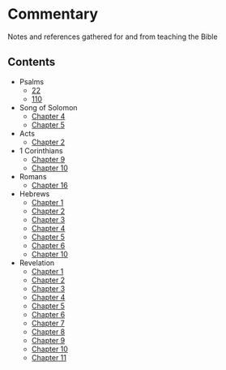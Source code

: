 # Commentary #
Notes and references gathered for and from teaching the Bible

## Contents ##

* Psalms
  - [22](Psalms/022.md)
  - [110](Psalms/110.md)
* Song of Solomon
  - [Chapter 4][sng04]
  - [Chapter 5][sng05]
* Acts
  - [Chapter 2][act02]
* 1 Corinthians
  - [Chapter  9][1co09]
  - [Chapter 10][1co10]
* Romans
  - [Chapter 16][rom16]
* Hebrews
  - [Chapter  1][heb01]
  - [Chapter  2][heb02]
  - [Chapter  3][heb03]
  - [Chapter  4][heb04]
  - [Chapter  5][heb05]
  - [Chapter  6][heb06]
  - [Chapter 10][heb10]
* Revelation
  - [Chapter  1][rev01]
  - [Chapter  2][rev02]
  - [Chapter  3][rev03]
  - [Chapter  4][rev04]
  - [Chapter  5][rev05]
  - [Chapter  6][rev06]
  - [Chapter  7][rev07]
  - [Chapter  8][rev08]
  - [Chapter  9][rev09]
  - [Chapter 10][rev10]
  - [Chapter 11][rev11]



[gen01]: Genesis/01.md "Genesis Chapter 1"
[gen02]: Genesis/02.md "Genesis Chapter 2"
[gen03]: Genesis/03.md "Genesis Chapter 3"
[gen04]: Genesis/04.md "Genesis Chapter 4"
[gen05]: Genesis/05.md "Genesis Chapter 5"
[gen06]: Genesis/06.md "Genesis Chapter 6"
[gen07]: Genesis/07.md "Genesis Chapter 7"
[gen08]: Genesis/08.md "Genesis Chapter 8"
[gen09]: Genesis/09.md "Genesis Chapter 9"
[gen10]: Genesis/10.md "Genesis Chapter 10"
[gen11]: Genesis/11.md "Genesis Chapter 11"
[gen12]: Genesis/12.md "Genesis Chapter 12"
[gen13]: Genesis/13.md "Genesis Chapter 13"
[gen14]: Genesis/14.md "Genesis Chapter 14"
[gen15]: Genesis/15.md "Genesis Chapter 15"
[gen16]: Genesis/16.md "Genesis Chapter 16"
[gen17]: Genesis/17.md "Genesis Chapter 17"
[gen18]: Genesis/18.md "Genesis Chapter 18"
[gen19]: Genesis/19.md "Genesis Chapter 19"
[gen20]: Genesis/20.md "Genesis Chapter 20"
[gen21]: Genesis/21.md "Genesis Chapter 21"
[gen22]: Genesis/22.md "Genesis Chapter 22"
[gen23]: Genesis/23.md "Genesis Chapter 23"
[gen24]: Genesis/24.md "Genesis Chapter 24"
[gen25]: Genesis/25.md "Genesis Chapter 25"
[gen26]: Genesis/26.md "Genesis Chapter 26"
[gen27]: Genesis/27.md "Genesis Chapter 27"
[gen28]: Genesis/28.md "Genesis Chapter 28"
[gen29]: Genesis/29.md "Genesis Chapter 29"
[gen30]: Genesis/30.md "Genesis Chapter 30"
[gen31]: Genesis/31.md "Genesis Chapter 31"
[gen32]: Genesis/32.md "Genesis Chapter 32"
[gen33]: Genesis/33.md "Genesis Chapter 33"
[gen34]: Genesis/34.md "Genesis Chapter 34"
[gen35]: Genesis/35.md "Genesis Chapter 35"
[gen36]: Genesis/36.md "Genesis Chapter 36"
[gen37]: Genesis/37.md "Genesis Chapter 37"
[gen38]: Genesis/38.md "Genesis Chapter 38"
[gen39]: Genesis/39.md "Genesis Chapter 39"
[gen40]: Genesis/40.md "Genesis Chapter 40"
[gen41]: Genesis/41.md "Genesis Chapter 41"
[gen42]: Genesis/42.md "Genesis Chapter 42"
[gen43]: Genesis/43.md "Genesis Chapter 43"
[gen44]: Genesis/44.md "Genesis Chapter 44"
[gen45]: Genesis/45.md "Genesis Chapter 45"
[gen46]: Genesis/46.md "Genesis Chapter 46"
[gen47]: Genesis/47.md "Genesis Chapter 47"
[gen48]: Genesis/48.md "Genesis Chapter 48"
[gen49]: Genesis/49.md "Genesis Chapter 49"
[gen50]: Genesis/50.md "Genesis Chapter 50"

[exo01]: Exodus/01.md "Exodus Chapter 1"
[exo02]: Exodus/02.md "Exodus Chapter 2"
[exo03]: Exodus/03.md "Exodus Chapter 3"
[exo04]: Exodus/04.md "Exodus Chapter 4"
[exo05]: Exodus/05.md "Exodus Chapter 5"
[exo06]: Exodus/06.md "Exodus Chapter 6"
[exo07]: Exodus/07.md "Exodus Chapter 7"
[exo08]: Exodus/08.md "Exodus Chapter 8"
[exo09]: Exodus/09.md "Exodus Chapter 9"
[exo10]: Exodus/10.md "Exodus Chapter 10"
[exo11]: Exodus/11.md "Exodus Chapter 11"
[exo12]: Exodus/12.md "Exodus Chapter 12"
[exo13]: Exodus/13.md "Exodus Chapter 13"
[exo14]: Exodus/14.md "Exodus Chapter 14"
[exo15]: Exodus/15.md "Exodus Chapter 15"
[exo16]: Exodus/16.md "Exodus Chapter 16"
[exo17]: Exodus/17.md "Exodus Chapter 17"
[exo18]: Exodus/18.md "Exodus Chapter 18"
[exo19]: Exodus/19.md "Exodus Chapter 19"
[exo20]: Exodus/20.md "Exodus Chapter 20"
[exo21]: Exodus/21.md "Exodus Chapter 21"
[exo22]: Exodus/22.md "Exodus Chapter 22"
[exo23]: Exodus/23.md "Exodus Chapter 23"
[exo24]: Exodus/24.md "Exodus Chapter 24"
[exo25]: Exodus/25.md "Exodus Chapter 25"
[exo26]: Exodus/26.md "Exodus Chapter 26"
[exo27]: Exodus/27.md "Exodus Chapter 27"
[exo28]: Exodus/28.md "Exodus Chapter 28"
[exo29]: Exodus/29.md "Exodus Chapter 29"
[exo30]: Exodus/30.md "Exodus Chapter 30"
[exo31]: Exodus/31.md "Exodus Chapter 31"
[exo32]: Exodus/32.md "Exodus Chapter 32"
[exo33]: Exodus/33.md "Exodus Chapter 33"
[exo34]: Exodus/34.md "Exodus Chapter 34"
[exo35]: Exodus/35.md "Exodus Chapter 35"
[exo36]: Exodus/36.md "Exodus Chapter 36"
[exo37]: Exodus/37.md "Exodus Chapter 37"
[exo38]: Exodus/38.md "Exodus Chapter 38"
[exo39]: Exodus/39.md "Exodus Chapter 39"
[exo40]: Exodus/40.md "Exodus Chapter 40"

[lev01]: Leviticus/01.md "Leviticus Chapter 1"
[lev02]: Leviticus/02.md "Leviticus Chapter 2"
[lev03]: Leviticus/03.md "Leviticus Chapter 3"
[lev04]: Leviticus/04.md "Leviticus Chapter 4"
[lev05]: Leviticus/05.md "Leviticus Chapter 5"
[lev06]: Leviticus/06.md "Leviticus Chapter 6"
[lev07]: Leviticus/07.md "Leviticus Chapter 7"
[lev08]: Leviticus/08.md "Leviticus Chapter 8"
[lev09]: Leviticus/09.md "Leviticus Chapter 9"
[lev10]: Leviticus/10.md "Leviticus Chapter 10"
[lev11]: Leviticus/11.md "Leviticus Chapter 11"
[lev12]: Leviticus/12.md "Leviticus Chapter 12"
[lev13]: Leviticus/13.md "Leviticus Chapter 13"
[lev14]: Leviticus/14.md "Leviticus Chapter 14"
[lev15]: Leviticus/15.md "Leviticus Chapter 15"
[lev16]: Leviticus/16.md "Leviticus Chapter 16"
[lev17]: Leviticus/17.md "Leviticus Chapter 17"
[lev18]: Leviticus/18.md "Leviticus Chapter 18"
[lev19]: Leviticus/19.md "Leviticus Chapter 19"
[lev20]: Leviticus/20.md "Leviticus Chapter 20"
[lev21]: Leviticus/21.md "Leviticus Chapter 21"
[lev22]: Leviticus/22.md "Leviticus Chapter 22"
[lev23]: Leviticus/23.md "Leviticus Chapter 23"
[lev24]: Leviticus/24.md "Leviticus Chapter 24"
[lev25]: Leviticus/25.md "Leviticus Chapter 25"
[lev26]: Leviticus/26.md "Leviticus Chapter 26"
[lev27]: Leviticus/27.md "Leviticus Chapter 27"

[num01]: Numbers/01.md "Numbers Chapter 1"
[num02]: Numbers/02.md "Numbers Chapter 2"
[num03]: Numbers/03.md "Numbers Chapter 3"
[num04]: Numbers/04.md "Numbers Chapter 4"
[num05]: Numbers/05.md "Numbers Chapter 5"
[num06]: Numbers/06.md "Numbers Chapter 6"
[num07]: Numbers/07.md "Numbers Chapter 7"
[num08]: Numbers/08.md "Numbers Chapter 8"
[num09]: Numbers/09.md "Numbers Chapter 9"
[num10]: Numbers/10.md "Numbers Chapter 10"
[num11]: Numbers/11.md "Numbers Chapter 11"
[num12]: Numbers/12.md "Numbers Chapter 12"
[num13]: Numbers/13.md "Numbers Chapter 13"
[num14]: Numbers/14.md "Numbers Chapter 14"
[num15]: Numbers/15.md "Numbers Chapter 15"
[num16]: Numbers/16.md "Numbers Chapter 16"
[num17]: Numbers/17.md "Numbers Chapter 17"
[num18]: Numbers/18.md "Numbers Chapter 18"
[num19]: Numbers/19.md "Numbers Chapter 19"
[num20]: Numbers/20.md "Numbers Chapter 20"
[num21]: Numbers/21.md "Numbers Chapter 21"
[num22]: Numbers/22.md "Numbers Chapter 22"
[num23]: Numbers/23.md "Numbers Chapter 23"
[num24]: Numbers/24.md "Numbers Chapter 24"
[num25]: Numbers/25.md "Numbers Chapter 25"
[num26]: Numbers/26.md "Numbers Chapter 26"
[num27]: Numbers/27.md "Numbers Chapter 27"
[num28]: Numbers/28.md "Numbers Chapter 28"
[num29]: Numbers/29.md "Numbers Chapter 29"
[num30]: Numbers/30.md "Numbers Chapter 30"
[num31]: Numbers/31.md "Numbers Chapter 31"
[num32]: Numbers/32.md "Numbers Chapter 32"
[num33]: Numbers/33.md "Numbers Chapter 33"
[num34]: Numbers/34.md "Numbers Chapter 34"
[num35]: Numbers/35.md "Numbers Chapter 35"
[num36]: Numbers/36.md "Numbers Chapter 36"

[deu01]: Deuteronomy/01.md "Deuteronomy Chapter 1"
[deu02]: Deuteronomy/02.md "Deuteronomy Chapter 2"
[deu03]: Deuteronomy/03.md "Deuteronomy Chapter 3"
[deu04]: Deuteronomy/04.md "Deuteronomy Chapter 4"
[deu05]: Deuteronomy/05.md "Deuteronomy Chapter 5"
[deu06]: Deuteronomy/06.md "Deuteronomy Chapter 6"
[deu07]: Deuteronomy/07.md "Deuteronomy Chapter 7"
[deu08]: Deuteronomy/08.md "Deuteronomy Chapter 8"
[deu09]: Deuteronomy/09.md "Deuteronomy Chapter 9"
[deu10]: Deuteronomy/10.md "Deuteronomy Chapter 10"
[deu11]: Deuteronomy/11.md "Deuteronomy Chapter 11"
[deu12]: Deuteronomy/12.md "Deuteronomy Chapter 12"
[deu13]: Deuteronomy/13.md "Deuteronomy Chapter 13"
[deu14]: Deuteronomy/14.md "Deuteronomy Chapter 14"
[deu15]: Deuteronomy/15.md "Deuteronomy Chapter 15"
[deu16]: Deuteronomy/16.md "Deuteronomy Chapter 16"
[deu17]: Deuteronomy/17.md "Deuteronomy Chapter 17"
[deu18]: Deuteronomy/18.md "Deuteronomy Chapter 18"
[deu19]: Deuteronomy/19.md "Deuteronomy Chapter 19"
[deu20]: Deuteronomy/20.md "Deuteronomy Chapter 20"
[deu21]: Deuteronomy/21.md "Deuteronomy Chapter 21"
[deu22]: Deuteronomy/22.md "Deuteronomy Chapter 22"
[deu23]: Deuteronomy/23.md "Deuteronomy Chapter 23"
[deu24]: Deuteronomy/24.md "Deuteronomy Chapter 24"
[deu25]: Deuteronomy/25.md "Deuteronomy Chapter 25"
[deu26]: Deuteronomy/26.md "Deuteronomy Chapter 26"
[deu27]: Deuteronomy/27.md "Deuteronomy Chapter 27"
[deu28]: Deuteronomy/28.md "Deuteronomy Chapter 28"
[deu29]: Deuteronomy/29.md "Deuteronomy Chapter 29"
[deu30]: Deuteronomy/30.md "Deuteronomy Chapter 30"
[deu31]: Deuteronomy/31.md "Deuteronomy Chapter 31"
[deu32]: Deuteronomy/32.md "Deuteronomy Chapter 32"
[deu33]: Deuteronomy/33.md "Deuteronomy Chapter 33"
[deu34]: Deuteronomy/34.md "Deuteronomy Chapter 34"

[jos01]: Joshua/01.md "Joshua Chapter 1"
[jos02]: Joshua/02.md "Joshua Chapter 2"
[jos03]: Joshua/03.md "Joshua Chapter 3"
[jos04]: Joshua/04.md "Joshua Chapter 4"
[jos05]: Joshua/05.md "Joshua Chapter 5"
[jos06]: Joshua/06.md "Joshua Chapter 6"
[jos07]: Joshua/07.md "Joshua Chapter 7"
[jos08]: Joshua/08.md "Joshua Chapter 8"
[jos09]: Joshua/09.md "Joshua Chapter 9"
[jos10]: Joshua/10.md "Joshua Chapter 10"
[jos11]: Joshua/11.md "Joshua Chapter 11"
[jos12]: Joshua/12.md "Joshua Chapter 12"
[jos13]: Joshua/13.md "Joshua Chapter 13"
[jos14]: Joshua/14.md "Joshua Chapter 14"
[jos15]: Joshua/15.md "Joshua Chapter 15"
[jos16]: Joshua/16.md "Joshua Chapter 16"
[jos17]: Joshua/17.md "Joshua Chapter 17"
[jos18]: Joshua/18.md "Joshua Chapter 18"
[jos19]: Joshua/19.md "Joshua Chapter 19"
[jos20]: Joshua/20.md "Joshua Chapter 20"
[jos21]: Joshua/21.md "Joshua Chapter 21"
[jos22]: Joshua/22.md "Joshua Chapter 22"
[jos23]: Joshua/23.md "Joshua Chapter 23"
[jos24]: Joshua/24.md "Joshua Chapter 24"

[jdg01]: Judges/01.md "Judges Chapter 1"
[jdg02]: Judges/02.md "Judges Chapter 2"
[jdg03]: Judges/03.md "Judges Chapter 3"
[jdg04]: Judges/04.md "Judges Chapter 4"
[jdg05]: Judges/05.md "Judges Chapter 5"
[jdg06]: Judges/06.md "Judges Chapter 6"
[jdg07]: Judges/07.md "Judges Chapter 7"
[jdg08]: Judges/08.md "Judges Chapter 8"
[jdg09]: Judges/09.md "Judges Chapter 9"
[jdg10]: Judges/10.md "Judges Chapter 10"
[jdg11]: Judges/11.md "Judges Chapter 11"
[jdg12]: Judges/12.md "Judges Chapter 12"
[jdg13]: Judges/13.md "Judges Chapter 13"
[jdg14]: Judges/14.md "Judges Chapter 14"
[jdg15]: Judges/15.md "Judges Chapter 15"
[jdg16]: Judges/16.md "Judges Chapter 16"
[jdg17]: Judges/17.md "Judges Chapter 17"
[jdg18]: Judges/18.md "Judges Chapter 18"
[jdg19]: Judges/19.md "Judges Chapter 19"
[jdg20]: Judges/20.md "Judges Chapter 20"
[jdg21]: Judges/21.md "Judges Chapter 21"

[rth01]: Ruth/01.md "Ruth Chapter 1"
[rth02]: Ruth/02.md "Ruth Chapter 2"
[rth03]: Ruth/03.md "Ruth Chapter 3"
[rth04]: Ruth/04.md "Ruth Chapter 4"

[1sa01]: 1_Samuel/01.md "1 Samuel Chapter 1"
[1sa02]: 1_Samuel/02.md "1 Samuel Chapter 2"
[1sa03]: 1_Samuel/03.md "1 Samuel Chapter 3"
[1sa04]: 1_Samuel/04.md "1 Samuel Chapter 4"
[1sa05]: 1_Samuel/05.md "1 Samuel Chapter 5"
[1sa06]: 1_Samuel/06.md "1 Samuel Chapter 6"
[1sa07]: 1_Samuel/07.md "1 Samuel Chapter 7"
[1sa08]: 1_Samuel/08.md "1 Samuel Chapter 8"
[1sa09]: 1_Samuel/09.md "1 Samuel Chapter 9"
[1sa10]: 1_Samuel/10.md "1 Samuel Chapter 10"
[1sa11]: 1_Samuel/11.md "1 Samuel Chapter 11"
[1sa12]: 1_Samuel/12.md "1 Samuel Chapter 12"
[1sa13]: 1_Samuel/13.md "1 Samuel Chapter 13"
[1sa14]: 1_Samuel/14.md "1 Samuel Chapter 14"
[1sa15]: 1_Samuel/15.md "1 Samuel Chapter 15"
[1sa16]: 1_Samuel/16.md "1 Samuel Chapter 16"
[1sa17]: 1_Samuel/17.md "1 Samuel Chapter 17"
[1sa18]: 1_Samuel/18.md "1 Samuel Chapter 18"
[1sa19]: 1_Samuel/19.md "1 Samuel Chapter 19"
[1sa20]: 1_Samuel/20.md "1 Samuel Chapter 20"
[1sa21]: 1_Samuel/21.md "1 Samuel Chapter 21"
[1sa22]: 1_Samuel/22.md "1 Samuel Chapter 22"
[1sa23]: 1_Samuel/23.md "1 Samuel Chapter 23"
[1sa24]: 1_Samuel/24.md "1 Samuel Chapter 24"
[1sa25]: 1_Samuel/25.md "1 Samuel Chapter 25"
[1sa26]: 1_Samuel/26.md "1 Samuel Chapter 26"
[1sa27]: 1_Samuel/27.md "1 Samuel Chapter 27"
[1sa28]: 1_Samuel/28.md "1 Samuel Chapter 28"
[1sa29]: 1_Samuel/29.md "1 Samuel Chapter 29"
[1sa30]: 1_Samuel/30.md "1 Samuel Chapter 30"
[1sa31]: 1_Samuel/31.md "1 Samuel Chapter 31"

[2sa01]: 2_Samuel/01.md "2 Samuel Chapter 1"
[2sa02]: 2_Samuel/02.md "2 Samuel Chapter 2"
[2sa03]: 2_Samuel/03.md "2 Samuel Chapter 3"
[2sa04]: 2_Samuel/04.md "2 Samuel Chapter 4"
[2sa05]: 2_Samuel/05.md "2 Samuel Chapter 5"
[2sa06]: 2_Samuel/06.md "2 Samuel Chapter 6"
[2sa07]: 2_Samuel/07.md "2 Samuel Chapter 7"
[2sa08]: 2_Samuel/08.md "2 Samuel Chapter 8"
[2sa09]: 2_Samuel/09.md "2 Samuel Chapter 9"
[2sa10]: 2_Samuel/10.md "2 Samuel Chapter 10"
[2sa11]: 2_Samuel/11.md "2 Samuel Chapter 11"
[2sa12]: 2_Samuel/12.md "2 Samuel Chapter 12"
[2sa13]: 2_Samuel/13.md "2 Samuel Chapter 13"
[2sa14]: 2_Samuel/14.md "2 Samuel Chapter 14"
[2sa15]: 2_Samuel/15.md "2 Samuel Chapter 15"
[2sa16]: 2_Samuel/16.md "2 Samuel Chapter 16"
[2sa17]: 2_Samuel/17.md "2 Samuel Chapter 17"
[2sa18]: 2_Samuel/18.md "2 Samuel Chapter 18"
[2sa19]: 2_Samuel/19.md "2 Samuel Chapter 19"
[2sa20]: 2_Samuel/20.md "2 Samuel Chapter 20"
[2sa21]: 2_Samuel/21.md "2 Samuel Chapter 21"
[2sa22]: 2_Samuel/22.md "2 Samuel Chapter 22"
[2sa23]: 2_Samuel/23.md "2 Samuel Chapter 23"
[2sa24]: 2_Samuel/24.md "2 Samuel Chapter 24"

[1ki01]: 1_Kings/01.md "1 Kings Chapter 1"
[1ki02]: 1_Kings/02.md "1 Kings Chapter 2"
[1ki03]: 1_Kings/03.md "1 Kings Chapter 3"
[1ki04]: 1_Kings/04.md "1 Kings Chapter 4"
[1ki05]: 1_Kings/05.md "1 Kings Chapter 5"
[1ki06]: 1_Kings/06.md "1 Kings Chapter 6"
[1ki07]: 1_Kings/07.md "1 Kings Chapter 7"
[1ki08]: 1_Kings/08.md "1 Kings Chapter 8"
[1ki09]: 1_Kings/09.md "1 Kings Chapter 9"
[1ki10]: 1_Kings/10.md "1 Kings Chapter 10"
[1ki11]: 1_Kings/11.md "1 Kings Chapter 11"
[1ki12]: 1_Kings/12.md "1 Kings Chapter 12"
[1ki13]: 1_Kings/13.md "1 Kings Chapter 13"
[1ki14]: 1_Kings/14.md "1 Kings Chapter 14"
[1ki15]: 1_Kings/15.md "1 Kings Chapter 15"
[1ki16]: 1_Kings/16.md "1 Kings Chapter 16"
[1ki17]: 1_Kings/17.md "1 Kings Chapter 17"
[1ki18]: 1_Kings/18.md "1 Kings Chapter 18"
[1ki19]: 1_Kings/19.md "1 Kings Chapter 19"
[1ki20]: 1_Kings/20.md "1 Kings Chapter 20"
[1ki21]: 1_Kings/21.md "1 Kings Chapter 21"
[1ki22]: 1_Kings/22.md "1 Kings Chapter 22"

[2ki01]: 2_Kings/01.md "2 Kings Chapter 1"
[2ki02]: 2_Kings/02.md "2 Kings Chapter 2"
[2ki03]: 2_Kings/03.md "2 Kings Chapter 3"
[2ki04]: 2_Kings/04.md "2 Kings Chapter 4"
[2ki05]: 2_Kings/05.md "2 Kings Chapter 5"
[2ki06]: 2_Kings/06.md "2 Kings Chapter 6"
[2ki07]: 2_Kings/07.md "2 Kings Chapter 7"
[2ki08]: 2_Kings/08.md "2 Kings Chapter 8"
[2ki09]: 2_Kings/09.md "2 Kings Chapter 9"
[2ki10]: 2_Kings/10.md "2 Kings Chapter 10"
[2ki11]: 2_Kings/11.md "2 Kings Chapter 11"
[2ki12]: 2_Kings/12.md "2 Kings Chapter 12"
[2ki13]: 2_Kings/13.md "2 Kings Chapter 13"
[2ki14]: 2_Kings/14.md "2 Kings Chapter 14"
[2ki15]: 2_Kings/15.md "2 Kings Chapter 15"
[2ki16]: 2_Kings/16.md "2 Kings Chapter 16"
[2ki17]: 2_Kings/17.md "2 Kings Chapter 17"
[2ki18]: 2_Kings/18.md "2 Kings Chapter 18"
[2ki19]: 2_Kings/19.md "2 Kings Chapter 19"
[2ki20]: 2_Kings/20.md "2 Kings Chapter 20"
[2ki21]: 2_Kings/21.md "2 Kings Chapter 21"
[2ki22]: 2_Kings/22.md "2 Kings Chapter 22"
[2ki23]: 2_Kings/23.md "2 Kings Chapter 23"
[2ki24]: 2_Kings/24.md "2 Kings Chapter 24"
[2ki25]: 2_Kings/25.md "2 Kings Chapter 25"

[1ch01]: 1_Chronicles/01.md "1 Chronicles Chapter 1"
[1ch02]: 1_Chronicles/02.md "1 Chronicles Chapter 2"
[1ch03]: 1_Chronicles/03.md "1 Chronicles Chapter 3"
[1ch04]: 1_Chronicles/04.md "1 Chronicles Chapter 4"
[1ch05]: 1_Chronicles/05.md "1 Chronicles Chapter 5"
[1ch06]: 1_Chronicles/06.md "1 Chronicles Chapter 6"
[1ch07]: 1_Chronicles/07.md "1 Chronicles Chapter 7"
[1ch08]: 1_Chronicles/08.md "1 Chronicles Chapter 8"
[1ch09]: 1_Chronicles/09.md "1 Chronicles Chapter 9"
[1ch10]: 1_Chronicles/10.md "1 Chronicles Chapter 10"
[1ch11]: 1_Chronicles/11.md "1 Chronicles Chapter 11"
[1ch12]: 1_Chronicles/12.md "1 Chronicles Chapter 12"
[1ch13]: 1_Chronicles/13.md "1 Chronicles Chapter 13"
[1ch14]: 1_Chronicles/14.md "1 Chronicles Chapter 14"
[1ch15]: 1_Chronicles/15.md "1 Chronicles Chapter 15"
[1ch16]: 1_Chronicles/16.md "1 Chronicles Chapter 16"
[1ch17]: 1_Chronicles/17.md "1 Chronicles Chapter 17"
[1ch18]: 1_Chronicles/18.md "1 Chronicles Chapter 18"
[1ch19]: 1_Chronicles/19.md "1 Chronicles Chapter 19"
[1ch20]: 1_Chronicles/20.md "1 Chronicles Chapter 20"
[1ch21]: 1_Chronicles/21.md "1 Chronicles Chapter 21"
[1ch22]: 1_Chronicles/22.md "1 Chronicles Chapter 22"
[1ch23]: 1_Chronicles/23.md "1 Chronicles Chapter 23"
[1ch24]: 1_Chronicles/24.md "1 Chronicles Chapter 24"
[1ch25]: 1_Chronicles/25.md "1 Chronicles Chapter 25"
[1ch26]: 1_Chronicles/26.md "1 Chronicles Chapter 26"
[1ch27]: 1_Chronicles/27.md "1 Chronicles Chapter 27"
[1ch28]: 1_Chronicles/28.md "1 Chronicles Chapter 28"
[1ch29]: 1_Chronicles/29.md "1 Chronicles Chapter 29"

[2ch01]: 2_Chronicles/01.md "2 Chronicles Chapter 1"
[2ch02]: 2_Chronicles/02.md "2 Chronicles Chapter 2"
[2ch03]: 2_Chronicles/03.md "2 Chronicles Chapter 3"
[2ch04]: 2_Chronicles/04.md "2 Chronicles Chapter 4"
[2ch05]: 2_Chronicles/05.md "2 Chronicles Chapter 5"
[2ch06]: 2_Chronicles/06.md "2 Chronicles Chapter 6"
[2ch07]: 2_Chronicles/07.md "2 Chronicles Chapter 7"
[2ch08]: 2_Chronicles/08.md "2 Chronicles Chapter 8"
[2ch09]: 2_Chronicles/09.md "2 Chronicles Chapter 9"
[2ch10]: 2_Chronicles/10.md "2 Chronicles Chapter 10"
[2ch11]: 2_Chronicles/11.md "2 Chronicles Chapter 11"
[2ch12]: 2_Chronicles/12.md "2 Chronicles Chapter 12"
[2ch13]: 2_Chronicles/13.md "2 Chronicles Chapter 13"
[2ch14]: 2_Chronicles/14.md "2 Chronicles Chapter 14"
[2ch15]: 2_Chronicles/15.md "2 Chronicles Chapter 15"
[2ch16]: 2_Chronicles/16.md "2 Chronicles Chapter 16"
[2ch17]: 2_Chronicles/17.md "2 Chronicles Chapter 17"
[2ch18]: 2_Chronicles/18.md "2 Chronicles Chapter 18"
[2ch19]: 2_Chronicles/19.md "2 Chronicles Chapter 19"
[2ch20]: 2_Chronicles/20.md "2 Chronicles Chapter 20"
[2ch21]: 2_Chronicles/21.md "2 Chronicles Chapter 21"
[2ch22]: 2_Chronicles/22.md "2 Chronicles Chapter 22"
[2ch23]: 2_Chronicles/23.md "2 Chronicles Chapter 23"
[2ch24]: 2_Chronicles/24.md "2 Chronicles Chapter 24"
[2ch25]: 2_Chronicles/25.md "2 Chronicles Chapter 25"
[2ch26]: 2_Chronicles/26.md "2 Chronicles Chapter 26"
[2ch27]: 2_Chronicles/27.md "2 Chronicles Chapter 27"
[2ch28]: 2_Chronicles/28.md "2 Chronicles Chapter 28"
[2ch29]: 2_Chronicles/29.md "2 Chronicles Chapter 29"
[2ch30]: 2_Chronicles/30.md "2 Chronicles Chapter 30"
[2ch31]: 2_Chronicles/31.md "2 Chronicles Chapter 31"
[2ch32]: 2_Chronicles/32.md "2 Chronicles Chapter 32"
[2ch33]: 2_Chronicles/33.md "2 Chronicles Chapter 33"
[2ch34]: 2_Chronicles/34.md "2 Chronicles Chapter 34"
[2ch35]: 2_Chronicles/35.md "2 Chronicles Chapter 35"
[2ch36]: 2_Chronicles/36.md "2 Chronicles Chapter 36"

[ezr01]: Ezra/01.md "Ezra Chapter 1"
[ezr02]: Ezra/02.md "Ezra Chapter 2"
[ezr03]: Ezra/03.md "Ezra Chapter 3"
[ezr04]: Ezra/04.md "Ezra Chapter 4"
[ezr05]: Ezra/05.md "Ezra Chapter 5"
[ezr06]: Ezra/06.md "Ezra Chapter 6"
[ezr07]: Ezra/07.md "Ezra Chapter 7"
[ezr08]: Ezra/08.md "Ezra Chapter 8"
[ezr09]: Ezra/09.md "Ezra Chapter 9"
[ezr10]: Ezra/10.md "Ezra Chapter 10"

[neh01]: Nehemiah/01.md "Nehemiah Chapter 1"
[neh02]: Nehemiah/02.md "Nehemiah Chapter 2"
[neh03]: Nehemiah/03.md "Nehemiah Chapter 3"
[neh04]: Nehemiah/04.md "Nehemiah Chapter 4"
[neh05]: Nehemiah/05.md "Nehemiah Chapter 5"
[neh06]: Nehemiah/06.md "Nehemiah Chapter 6"
[neh07]: Nehemiah/07.md "Nehemiah Chapter 7"
[neh08]: Nehemiah/08.md "Nehemiah Chapter 8"
[neh09]: Nehemiah/09.md "Nehemiah Chapter 9"
[neh10]: Nehemiah/10.md "Nehemiah Chapter 10"
[neh11]: Nehemiah/11.md "Nehemiah Chapter 11"
[neh12]: Nehemiah/12.md "Nehemiah Chapter 12"
[neh13]: Nehemiah/13.md "Nehemiah Chapter 13"

[Est01]: Esther/01.md "Esther Chapter 1"
[Est02]: Esther/02.md "Esther Chapter 2"
[Est03]: Esther/03.md "Esther Chapter 3"
[Est04]: Esther/04.md "Esther Chapter 4"
[Est05]: Esther/05.md "Esther Chapter 5"
[Est06]: Esther/06.md "Esther Chapter 6"
[Est07]: Esther/07.md "Esther Chapter 7"
[Est08]: Esther/08.md "Esther Chapter 8"
[Est09]: Esther/09.md "Esther Chapter 9"
[Est10]: Esther/10.md "Esther Chapter 10"

[job01]: Job/01.md "Job Chapter 1"
[job02]: Job/02.md "Job Chapter 2"
[job03]: Job/03.md "Job Chapter 3"
[job04]: Job/04.md "Job Chapter 4"
[job05]: Job/05.md "Job Chapter 5"
[job06]: Job/06.md "Job Chapter 6"
[job07]: Job/07.md "Job Chapter 7"
[job08]: Job/08.md "Job Chapter 8"
[job09]: Job/09.md "Job Chapter 9"
[job10]: Job/10.md "Job Chapter 10"
[job11]: Job/11.md "Job Chapter 11"
[job12]: Job/12.md "Job Chapter 12"
[job13]: Job/13.md "Job Chapter 13"
[job14]: Job/14.md "Job Chapter 14"
[job15]: Job/15.md "Job Chapter 15"
[job16]: Job/16.md "Job Chapter 16"
[job17]: Job/17.md "Job Chapter 17"
[job18]: Job/18.md "Job Chapter 18"
[job19]: Job/19.md "Job Chapter 19"
[job20]: Job/20.md "Job Chapter 20"
[job21]: Job/21.md "Job Chapter 21"
[job22]: Job/22.md "Job Chapter 22"
[job23]: Job/23.md "Job Chapter 23"
[job24]: Job/24.md "Job Chapter 24"
[job25]: Job/25.md "Job Chapter 25"
[job26]: Job/26.md "Job Chapter 26"
[job27]: Job/27.md "Job Chapter 27"
[job28]: Job/28.md "Job Chapter 28"
[job29]: Job/29.md "Job Chapter 29"
[job30]: Job/30.md "Job Chapter 30"
[job31]: Job/31.md "Job Chapter 31"
[job32]: Job/32.md "Job Chapter 32"
[job33]: Job/33.md "Job Chapter 33"
[job34]: Job/34.md "Job Chapter 34"
[job35]: Job/35.md "Job Chapter 35"
[job36]: Job/36.md "Job Chapter 36"
[job37]: Job/37.md "Job Chapter 37"
[job38]: Job/38.md "Job Chapter 38"
[job39]: Job/39.md "Job Chapter 39"
[job40]: Job/40.md "Job Chapter 40"
[job41]: Job/41.md "Job Chapter 41"
[job42]: Job/42.md "Job Chapter 42"

[psa001]: Psalms/001.md "Psalm 1"
[psa002]: Psalms/002.md "Psalm 2"
[psa003]: Psalms/003.md "Psalm 3"
[psa004]: Psalms/004.md "Psalm 4"
[psa005]: Psalms/005.md "Psalm 5"
[psa006]: Psalms/006.md "Psalm 6"
[psa007]: Psalms/007.md "Psalm 7"
[psa008]: Psalms/008.md "Psalm 8"
[psa009]: Psalms/009.md "Psalm 9"
[psa010]: Psalms/010.md "Psalm 10"
[psa011]: Psalms/011.md "Psalm 11"
[psa012]: Psalms/012.md "Psalm 12"
[psa013]: Psalms/013.md "Psalm 13"
[psa014]: Psalms/014.md "Psalm 14"
[psa015]: Psalms/015.md "Psalm 15"
[psa016]: Psalms/016.md "Psalm 16"
[psa017]: Psalms/017.md "Psalm 17"
[psa018]: Psalms/018.md "Psalm 18"
[psa019]: Psalms/019.md "Psalm 19"
[psa020]: Psalms/020.md "Psalm 20"
[psa021]: Psalms/021.md "Psalm 21"
[psa022]: Psalms/022.md "Psalm 22"
[psa023]: Psalms/023.md "Psalm 23"
[psa024]: Psalms/024.md "Psalm 24"
[psa025]: Psalms/025.md "Psalm 25"
[psa026]: Psalms/026.md "Psalm 26"
[psa027]: Psalms/027.md "Psalm 27"
[psa028]: Psalms/028.md "Psalm 28"
[psa029]: Psalms/029.md "Psalm 29"
[psa030]: Psalms/030.md "Psalm 30"
[psa031]: Psalms/031.md "Psalm 31"
[psa032]: Psalms/032.md "Psalm 32"
[psa033]: Psalms/033.md "Psalm 33"
[psa034]: Psalms/034.md "Psalm 34"
[psa035]: Psalms/035.md "Psalm 35"
[psa036]: Psalms/036.md "Psalm 36"
[psa037]: Psalms/037.md "Psalm 37"
[psa038]: Psalms/038.md "Psalm 38"
[psa039]: Psalms/039.md "Psalm 39"
[psa040]: Psalms/040.md "Psalm 40"
[psa041]: Psalms/041.md "Psalm 41"
[psa042]: Psalms/042.md "Psalm 42"
[psa043]: Psalms/043.md "Psalm 43"
[psa044]: Psalms/044.md "Psalm 44"
[psa045]: Psalms/045.md "Psalm 45"
[psa046]: Psalms/046.md "Psalm 46"
[psa047]: Psalms/047.md "Psalm 47"
[psa048]: Psalms/048.md "Psalm 48"
[psa049]: Psalms/049.md "Psalm 49"
[psa050]: Psalms/050.md "Psalm 50"
[psa051]: Psalms/051.md "Psalm 51"
[psa052]: Psalms/052.md "Psalm 52"
[psa053]: Psalms/053.md "Psalm 53"
[psa054]: Psalms/054.md "Psalm 54"
[psa055]: Psalms/055.md "Psalm 55"
[psa056]: Psalms/056.md "Psalm 56"
[psa057]: Psalms/057.md "Psalm 57"
[psa058]: Psalms/058.md "Psalm 58"
[psa059]: Psalms/059.md "Psalm 59"
[psa060]: Psalms/060.md "Psalm 60"
[psa061]: Psalms/061.md "Psalm 61"
[psa062]: Psalms/062.md "Psalm 62"
[psa063]: Psalms/063.md "Psalm 63"
[psa064]: Psalms/064.md "Psalm 64"
[psa065]: Psalms/065.md "Psalm 65"
[psa066]: Psalms/066.md "Psalm 66"
[psa067]: Psalms/067.md "Psalm 67"
[psa068]: Psalms/068.md "Psalm 68"
[psa069]: Psalms/069.md "Psalm 69"
[psa070]: Psalms/070.md "Psalm 70"
[psa071]: Psalms/071.md "Psalm 71"
[psa072]: Psalms/072.md "Psalm 72"
[psa073]: Psalms/073.md "Psalm 73"
[psa074]: Psalms/074.md "Psalm 74"
[psa075]: Psalms/075.md "Psalm 75"
[psa076]: Psalms/076.md "Psalm 76"
[psa077]: Psalms/077.md "Psalm 77"
[psa078]: Psalms/078.md "Psalm 78"
[psa079]: Psalms/079.md "Psalm 79"
[psa080]: Psalms/080.md "Psalm 80"
[psa081]: Psalms/081.md "Psalm 81"
[psa082]: Psalms/082.md "Psalm 82"
[psa083]: Psalms/083.md "Psalm 83"
[psa084]: Psalms/084.md "Psalm 84"
[psa085]: Psalms/085.md "Psalm 85"
[psa086]: Psalms/086.md "Psalm 86"
[psa087]: Psalms/087.md "Psalm 87"
[psa088]: Psalms/088.md "Psalm 88"
[psa089]: Psalms/089.md "Psalm 89"
[psa090]: Psalms/090.md "Psalm 90"
[psa091]: Psalms/091.md "Psalm 91"
[psa092]: Psalms/092.md "Psalm 92"
[psa093]: Psalms/093.md "Psalm 93"
[psa094]: Psalms/094.md "Psalm 94"
[psa095]: Psalms/095.md "Psalm 95"
[psa096]: Psalms/096.md "Psalm 96"
[psa097]: Psalms/097.md "Psalm 97"
[psa098]: Psalms/098.md "Psalm 98"
[psa099]: Psalms/099.md "Psalm 99"
[psa100]: Psalms/100.md "Psalm 100"
[psa101]: Psalms/101.md "Psalm 101"
[psa102]: Psalms/102.md "Psalm 102"
[psa103]: Psalms/103.md "Psalm 103"
[psa104]: Psalms/104.md "Psalm 104"
[psa105]: Psalms/105.md "Psalm 105"
[psa106]: Psalms/106.md "Psalm 106"
[psa107]: Psalms/107.md "Psalm 107"
[psa108]: Psalms/108.md "Psalm 108"
[psa109]: Psalms/109.md "Psalm 109"
[psa110]: Psalms/110.md "Psalm 110"
[psa111]: Psalms/111.md "Psalm 111"
[psa112]: Psalms/112.md "Psalm 112"
[psa113]: Psalms/113.md "Psalm 113"
[psa114]: Psalms/114.md "Psalm 114"
[psa115]: Psalms/115.md "Psalm 115"
[psa116]: Psalms/116.md "Psalm 116"
[psa117]: Psalms/117.md "Psalm 117"
[psa118]: Psalms/118.md "Psalm 118"
[psa119]: Psalms/119.md "Psalm 119"
[psa120]: Psalms/120.md "Psalm 120"
[psa121]: Psalms/121.md "Psalm 121"
[psa122]: Psalms/122.md "Psalm 122"
[psa123]: Psalms/123.md "Psalm 123"
[psa124]: Psalms/124.md "Psalm 124"
[psa125]: Psalms/125.md "Psalm 125"
[psa126]: Psalms/126.md "Psalm 126"
[psa127]: Psalms/127.md "Psalm 127"
[psa128]: Psalms/128.md "Psalm 128"
[psa129]: Psalms/129.md "Psalm 129"
[psa130]: Psalms/130.md "Psalm 130"
[psa131]: Psalms/131.md "Psalm 131"
[psa132]: Psalms/132.md "Psalm 132"
[psa133]: Psalms/133.md "Psalm 133"
[psa134]: Psalms/134.md "Psalm 134"
[psa135]: Psalms/135.md "Psalm 135"
[psa136]: Psalms/136.md "Psalm 136"
[psa137]: Psalms/137.md "Psalm 137"
[psa138]: Psalms/138.md "Psalm 138"
[psa139]: Psalms/139.md "Psalm 139"
[psa140]: Psalms/140.md "Psalm 140"
[psa141]: Psalms/141.md "Psalm 141"
[psa142]: Psalms/142.md "Psalm 142"
[psa143]: Psalms/143.md "Psalm 143"
[psa144]: Psalms/144.md "Psalm 144"
[psa145]: Psalms/145.md "Psalm 145"
[psa146]: Psalms/146.md "Psalm 146"
[psa147]: Psalms/147.md "Psalm 147"
[psa148]: Psalms/148.md "Psalm 148"
[psa149]: Psalms/149.md "Psalm 149"
[psa150]: Psalms/150.md "Psalm 150"

[pro01]: Proverbs/01.md "Proverbs Chapter 1"
[pro02]: Proverbs/02.md "Proverbs Chapter 2"
[pro03]: Proverbs/03.md "Proverbs Chapter 3"
[pro04]: Proverbs/04.md "Proverbs Chapter 4"
[pro05]: Proverbs/05.md "Proverbs Chapter 5"
[pro06]: Proverbs/06.md "Proverbs Chapter 6"
[pro07]: Proverbs/07.md "Proverbs Chapter 7"
[pro08]: Proverbs/08.md "Proverbs Chapter 8"
[pro09]: Proverbs/09.md "Proverbs Chapter 9"
[pro10]: Proverbs/10.md "Proverbs Chapter 10"
[pro11]: Proverbs/11.md "Proverbs Chapter 11"
[pro12]: Proverbs/12.md "Proverbs Chapter 12"
[pro13]: Proverbs/13.md "Proverbs Chapter 13"
[pro14]: Proverbs/14.md "Proverbs Chapter 14"
[pro15]: Proverbs/15.md "Proverbs Chapter 15"
[pro16]: Proverbs/16.md "Proverbs Chapter 16"
[pro17]: Proverbs/17.md "Proverbs Chapter 17"
[pro18]: Proverbs/18.md "Proverbs Chapter 18"
[pro19]: Proverbs/19.md "Proverbs Chapter 19"
[pro20]: Proverbs/20.md "Proverbs Chapter 20"
[pro21]: Proverbs/21.md "Proverbs Chapter 21"
[pro22]: Proverbs/22.md "Proverbs Chapter 22"
[pro23]: Proverbs/23.md "Proverbs Chapter 23"
[pro24]: Proverbs/24.md "Proverbs Chapter 24"
[pro25]: Proverbs/25.md "Proverbs Chapter 25"
[pro26]: Proverbs/26.md "Proverbs Chapter 26"
[pro27]: Proverbs/27.md "Proverbs Chapter 27"
[pro28]: Proverbs/28.md "Proverbs Chapter 28"
[pro29]: Proverbs/29.md "Proverbs Chapter 29"
[pro30]: Proverbs/30.md "Proverbs Chapter 30"
[pro31]: Proverbs/31.md "Proverbs Chapter 31"

[ecc01]: Ecclesiastes/01.md "Ecclesiastes Chapter 1"
[ecc02]: Ecclesiastes/02.md "Ecclesiastes Chapter 2"
[ecc03]: Ecclesiastes/03.md "Ecclesiastes Chapter 3"
[ecc04]: Ecclesiastes/04.md "Ecclesiastes Chapter 4"
[ecc05]: Ecclesiastes/05.md "Ecclesiastes Chapter 5"
[ecc06]: Ecclesiastes/06.md "Ecclesiastes Chapter 6"
[ecc07]: Ecclesiastes/07.md "Ecclesiastes Chapter 7"
[ecc08]: Ecclesiastes/08.md "Ecclesiastes Chapter 8"
[ecc09]: Ecclesiastes/09.md "Ecclesiastes Chapter 9"
[ecc10]: Ecclesiastes/10.md "Ecclesiastes Chapter 10"
[ecc11]: Ecclesiastes/11.md "Ecclesiastes Chapter 11"
[ecc12]: Ecclesiastes/12.md "Ecclesiastes Chapter 12"

[sng01]: Song_of_Solomon/01.md "Song of Solomon Chapter 1"
[sng02]: Song_of_Solomon/02.md "Song of Solomon Chapter 2"
[sng03]: Song_of_Solomon/03.md "Song of Solomon Chapter 3"
[sng04]: Song_of_Solomon/04.md "Song of Solomon Chapter 4"
[sng05]: Song_of_Solomon/05.md "Song of Solomon Chapter 5"
[sng06]: Song_of_Solomon/06.md "Song of Solomon Chapter 6"
[sng07]: Song_of_Solomon/07.md "Song of Solomon Chapter 7"
[sng08]: Song_of_Solomon/08.md "Song of Solomon Chapter 8"

[isa01]: Isaiah/01.md "Isaiah Chapter 1"
[isa02]: Isaiah/02.md "Isaiah Chapter 2"
[isa03]: Isaiah/03.md "Isaiah Chapter 3"
[isa04]: Isaiah/04.md "Isaiah Chapter 4"
[isa05]: Isaiah/05.md "Isaiah Chapter 5"
[isa06]: Isaiah/06.md "Isaiah Chapter 6"
[isa07]: Isaiah/07.md "Isaiah Chapter 7"
[isa08]: Isaiah/08.md "Isaiah Chapter 8"
[isa09]: Isaiah/09.md "Isaiah Chapter 9"
[isa10]: Isaiah/10.md "Isaiah Chapter 10"
[isa11]: Isaiah/11.md "Isaiah Chapter 11"
[isa12]: Isaiah/12.md "Isaiah Chapter 12"
[isa13]: Isaiah/13.md "Isaiah Chapter 13"
[isa14]: Isaiah/14.md "Isaiah Chapter 14"
[isa15]: Isaiah/15.md "Isaiah Chapter 15"
[isa16]: Isaiah/16.md "Isaiah Chapter 16"
[isa17]: Isaiah/17.md "Isaiah Chapter 17"
[isa18]: Isaiah/18.md "Isaiah Chapter 18"
[isa19]: Isaiah/19.md "Isaiah Chapter 19"
[isa20]: Isaiah/20.md "Isaiah Chapter 20"
[isa21]: Isaiah/21.md "Isaiah Chapter 21"
[isa22]: Isaiah/22.md "Isaiah Chapter 22"
[isa23]: Isaiah/23.md "Isaiah Chapter 23"
[isa24]: Isaiah/24.md "Isaiah Chapter 24"
[isa25]: Isaiah/25.md "Isaiah Chapter 25"
[isa26]: Isaiah/26.md "Isaiah Chapter 26"
[isa27]: Isaiah/27.md "Isaiah Chapter 27"
[isa28]: Isaiah/28.md "Isaiah Chapter 28"
[isa29]: Isaiah/29.md "Isaiah Chapter 29"
[isa30]: Isaiah/30.md "Isaiah Chapter 30"
[isa31]: Isaiah/31.md "Isaiah Chapter 31"
[isa32]: Isaiah/32.md "Isaiah Chapter 32"
[isa33]: Isaiah/33.md "Isaiah Chapter 33"
[isa34]: Isaiah/34.md "Isaiah Chapter 34"
[isa35]: Isaiah/35.md "Isaiah Chapter 35"
[isa36]: Isaiah/36.md "Isaiah Chapter 36"
[isa37]: Isaiah/37.md "Isaiah Chapter 37"
[isa38]: Isaiah/38.md "Isaiah Chapter 38"
[isa39]: Isaiah/39.md "Isaiah Chapter 39"
[isa40]: Isaiah/40.md "Isaiah Chapter 40"
[isa41]: Isaiah/41.md "Isaiah Chapter 41"
[isa42]: Isaiah/42.md "Isaiah Chapter 42"
[isa43]: Isaiah/43.md "Isaiah Chapter 43"
[isa44]: Isaiah/44.md "Isaiah Chapter 44"
[isa45]: Isaiah/45.md "Isaiah Chapter 45"
[isa46]: Isaiah/46.md "Isaiah Chapter 46"
[isa47]: Isaiah/47.md "Isaiah Chapter 47"
[isa48]: Isaiah/48.md "Isaiah Chapter 48"
[isa49]: Isaiah/49.md "Isaiah Chapter 49"
[isa50]: Isaiah/50.md "Isaiah Chapter 50"
[isa51]: Isaiah/51.md "Isaiah Chapter 51"
[isa52]: Isaiah/52.md "Isaiah Chapter 52"
[isa53]: Isaiah/53.md "Isaiah Chapter 53"
[isa54]: Isaiah/54.md "Isaiah Chapter 54"
[isa55]: Isaiah/55.md "Isaiah Chapter 55"
[isa56]: Isaiah/56.md "Isaiah Chapter 56"
[isa57]: Isaiah/57.md "Isaiah Chapter 57"
[isa58]: Isaiah/58.md "Isaiah Chapter 58"
[isa59]: Isaiah/59.md "Isaiah Chapter 59"
[isa60]: Isaiah/60.md "Isaiah Chapter 60"
[isa61]: Isaiah/61.md "Isaiah Chapter 61"
[isa62]: Isaiah/62.md "Isaiah Chapter 62"
[isa63]: Isaiah/63.md "Isaiah Chapter 63"
[isa64]: Isaiah/64.md "Isaiah Chapter 64"
[isa65]: Isaiah/65.md "Isaiah Chapter 65"
[isa66]: Isaiah/66.md "Isaiah Chapter 66"

[jer01]: Jeremiah/01.md "Jeremiah Chapter 01"
[jer02]: Jeremiah/02.md "Jeremiah Chapter 02"
[jer03]: Jeremiah/03.md "Jeremiah Chapter 03"
[jer04]: Jeremiah/04.md "Jeremiah Chapter 04"
[jer05]: Jeremiah/05.md "Jeremiah Chapter 05"
[jer06]: Jeremiah/06.md "Jeremiah Chapter 06"
[jer07]: Jeremiah/07.md "Jeremiah Chapter 07"
[jer08]: Jeremiah/08.md "Jeremiah Chapter 08"
[jer09]: Jeremiah/09.md "Jeremiah Chapter 09"
[jer10]: Jeremiah/10.md "Jeremiah Chapter 10"
[jer11]: Jeremiah/11.md "Jeremiah Chapter 11"
[jer12]: Jeremiah/12.md "Jeremiah Chapter 12"
[jer13]: Jeremiah/13.md "Jeremiah Chapter 13"
[jer14]: Jeremiah/14.md "Jeremiah Chapter 14"
[jer15]: Jeremiah/15.md "Jeremiah Chapter 15"
[jer16]: Jeremiah/16.md "Jeremiah Chapter 16"
[jer17]: Jeremiah/17.md "Jeremiah Chapter 17"
[jer18]: Jeremiah/18.md "Jeremiah Chapter 18"
[jer19]: Jeremiah/19.md "Jeremiah Chapter 19"
[jer20]: Jeremiah/20.md "Jeremiah Chapter 20"
[jer21]: Jeremiah/21.md "Jeremiah Chapter 21"
[jer22]: Jeremiah/22.md "Jeremiah Chapter 22"
[jer23]: Jeremiah/23.md "Jeremiah Chapter 23"
[jer24]: Jeremiah/24.md "Jeremiah Chapter 24"
[jer25]: Jeremiah/25.md "Jeremiah Chapter 25"
[jer26]: Jeremiah/26.md "Jeremiah Chapter 26"
[jer27]: Jeremiah/27.md "Jeremiah Chapter 27"
[jer28]: Jeremiah/28.md "Jeremiah Chapter 28"
[jer29]: Jeremiah/29.md "Jeremiah Chapter 29"
[jer30]: Jeremiah/30.md "Jeremiah Chapter 30"
[jer31]: Jeremiah/31.md "Jeremiah Chapter 31"
[jer32]: Jeremiah/32.md "Jeremiah Chapter 32"
[jer33]: Jeremiah/33.md "Jeremiah Chapter 33"
[jer34]: Jeremiah/34.md "Jeremiah Chapter 34"
[jer35]: Jeremiah/35.md "Jeremiah Chapter 35"
[jer36]: Jeremiah/36.md "Jeremiah Chapter 36"
[jer37]: Jeremiah/37.md "Jeremiah Chapter 37"
[jer38]: Jeremiah/38.md "Jeremiah Chapter 38"
[jer39]: Jeremiah/39.md "Jeremiah Chapter 39"
[jer40]: Jeremiah/40.md "Jeremiah Chapter 40"
[jer41]: Jeremiah/41.md "Jeremiah Chapter 41"
[jer42]: Jeremiah/42.md "Jeremiah Chapter 42"
[jer43]: Jeremiah/43.md "Jeremiah Chapter 43"
[jer44]: Jeremiah/44.md "Jeremiah Chapter 44"
[jer45]: Jeremiah/45.md "Jeremiah Chapter 45"
[jer46]: Jeremiah/46.md "Jeremiah Chapter 46"
[jer47]: Jeremiah/47.md "Jeremiah Chapter 47"
[jer48]: Jeremiah/48.md "Jeremiah Chapter 48"
[jer49]: Jeremiah/49.md "Jeremiah Chapter 49"
[jer50]: Jeremiah/50.md "Jeremiah Chapter 50"
[jer51]: Jeremiah/51.md "Jeremiah Chapter 51"
[jer52]: Jeremiah/52.md "Jeremiah Chapter 52"

[lam01]: Lamentations/01.md "Lamentations Chapter 1"
[lam02]: Lamentations/02.md "Lamentations Chapter 2"
[lam03]: Lamentations/03.md "Lamentations Chapter 3"
[lam04]: Lamentations/04.md "Lamentations Chapter 4"
[lam05]: Lamentations/05.md "Lamentations Chapter 5"

[eze01]: Ezekiel/01.md "Ezekiel Chapter 01"
[eze02]: Ezekiel/02.md "Ezekiel Chapter 02"
[eze03]: Ezekiel/03.md "Ezekiel Chapter 03"
[eze04]: Ezekiel/04.md "Ezekiel Chapter 04"
[eze05]: Ezekiel/05.md "Ezekiel Chapter 05"
[eze06]: Ezekiel/06.md "Ezekiel Chapter 06"
[eze07]: Ezekiel/07.md "Ezekiel Chapter 07"
[eze08]: Ezekiel/08.md "Ezekiel Chapter 08"
[eze09]: Ezekiel/09.md "Ezekiel Chapter 09"
[eze10]: Ezekiel/10.md "Ezekiel Chapter 10"
[eze11]: Ezekiel/11.md "Ezekiel Chapter 11"
[eze12]: Ezekiel/12.md "Ezekiel Chapter 12"
[eze13]: Ezekiel/13.md "Ezekiel Chapter 13"
[eze14]: Ezekiel/14.md "Ezekiel Chapter 14"
[eze15]: Ezekiel/15.md "Ezekiel Chapter 15"
[eze16]: Ezekiel/16.md "Ezekiel Chapter 16"
[eze17]: Ezekiel/17.md "Ezekiel Chapter 17"
[eze18]: Ezekiel/18.md "Ezekiel Chapter 18"
[eze19]: Ezekiel/19.md "Ezekiel Chapter 19"
[eze20]: Ezekiel/20.md "Ezekiel Chapter 20"
[eze21]: Ezekiel/21.md "Ezekiel Chapter 21"
[eze22]: Ezekiel/22.md "Ezekiel Chapter 22"
[eze23]: Ezekiel/23.md "Ezekiel Chapter 23"
[eze24]: Ezekiel/24.md "Ezekiel Chapter 24"
[eze25]: Ezekiel/25.md "Ezekiel Chapter 25"
[eze26]: Ezekiel/26.md "Ezekiel Chapter 26"
[eze27]: Ezekiel/27.md "Ezekiel Chapter 27"
[eze28]: Ezekiel/28.md "Ezekiel Chapter 28"
[eze29]: Ezekiel/29.md "Ezekiel Chapter 29"
[eze30]: Ezekiel/30.md "Ezekiel Chapter 30"
[eze31]: Ezekiel/31.md "Ezekiel Chapter 31"
[eze32]: Ezekiel/32.md "Ezekiel Chapter 32"
[eze33]: Ezekiel/33.md "Ezekiel Chapter 33"
[eze34]: Ezekiel/34.md "Ezekiel Chapter 34"
[eze35]: Ezekiel/35.md "Ezekiel Chapter 35"
[eze36]: Ezekiel/36.md "Ezekiel Chapter 36"
[eze37]: Ezekiel/37.md "Ezekiel Chapter 37"
[eze38]: Ezekiel/38.md "Ezekiel Chapter 38"
[eze39]: Ezekiel/39.md "Ezekiel Chapter 39"
[eze40]: Ezekiel/40.md "Ezekiel Chapter 40"
[eze41]: Ezekiel/41.md "Ezekiel Chapter 41"
[eze42]: Ezekiel/42.md "Ezekiel Chapter 42"
[eze43]: Ezekiel/43.md "Ezekiel Chapter 43"
[eze44]: Ezekiel/44.md "Ezekiel Chapter 44"
[eze45]: Ezekiel/45.md "Ezekiel Chapter 45"
[eze46]: Ezekiel/46.md "Ezekiel Chapter 46"
[eze47]: Ezekiel/47.md "Ezekiel Chapter 47"
[eze48]: Ezekiel/48.md "Ezekiel Chapter 48"

[dan01]: Daniel/01.md "Daniel Chapter 1"
[dan02]: Daniel/02.md "Daniel Chapter 2"
[dan03]: Daniel/03.md "Daniel Chapter 3"
[dan04]: Daniel/04.md "Daniel Chapter 4"
[dan05]: Daniel/05.md "Daniel Chapter 5"
[dan06]: Daniel/06.md "Daniel Chapter 6"
[dan07]: Daniel/07.md "Daniel Chapter 7"
[dan08]: Daniel/08.md "Daniel Chapter 8"
[dan09]: Daniel/09.md "Daniel Chapter 9"
[dan10]: Daniel/10.md "Daniel Chapter 10"
[dan11]: Daniel/11.md "Daniel Chapter 11"
[dan12]: Daniel/12.md "Daniel Chapter 12"

[hos01]: Hosea/01.md "Hosea Chapter 1"
[hos02]: Hosea/02.md "Hosea Chapter 2"
[hos03]: Hosea/03.md "Hosea Chapter 3"
[hos04]: Hosea/04.md "Hosea Chapter 4"
[hos05]: Hosea/05.md "Hosea Chapter 5"
[hos06]: Hosea/06.md "Hosea Chapter 6"
[hos07]: Hosea/07.md "Hosea Chapter 7"
[hos08]: Hosea/08.md "Hosea Chapter 8"
[hos09]: Hosea/09.md "Hosea Chapter 9"
[hos10]: Hosea/10.md "Hosea Chapter 10"
[hos11]: Hosea/11.md "Hosea Chapter 11"
[hos12]: Hosea/12.md "Hosea Chapter 12"
[hos13]: Hosea/13.md "Hosea Chapter 13"
[hos14]: Hosea/14.md "Hosea Chapter 14"

[joe01]: Joel/01.md "Joel Chapter 1"
[joe02]: Joel/02.md "Joel Chapter 2"
[joe03]: Joel/03.md "Joel Chapter 3"

[amo01]: Amos/01.md "Amos Chapter 1"
[amo02]: Amos/02.md "Amos Chapter 2"
[amo03]: Amos/03.md "Amos Chapter 3"
[amo04]: Amos/04.md "Amos Chapter 4"
[amo05]: Amos/05.md "Amos Chapter 5"
[amo06]: Amos/06.md "Amos Chapter 6"
[amo07]: Amos/07.md "Amos Chapter 7"
[amo08]: Amos/08.md "Amos Chapter 8"
[amo09]: Amos/09.md "Amos Chapter 9"

[oba01]: Obadiah/01.md "Obadiah"

[jon01]: Jonah/01.md "Jonah Chapter 1"
[jon02]: Jonah/02.md "Jonah Chapter 2"
[jon03]: Jonah/03.md "Jonah Chapter 3"
[jon04]: Jonah/04.md "Jonah Chapter 4"

[mic01]: Micah/01.md "Micah Chapter 1"
[mic02]: Micah/02.md "Micah Chapter 2"
[mic03]: Micah/03.md "Micah Chapter 3"
[mic04]: Micah/04.md "Micah Chapter 4"
[mic05]: Micah/05.md "Micah Chapter 5"
[mic06]: Micah/06.md "Micah Chapter 6"
[mic07]: Micah/07.md "Micah Chapter 7"

[nah01]: Nahum/01.md "Nahum Chapter 1"
[nah02]: Nahum/02.md "Nahum Chapter 2"
[nah03]: Nahum/03.md "Nahum Chapter 3"

[hab01]: Habakkuk/01.md "Habakkuk Chapter 1"
[hab02]: Habakkuk/02.md "Habakkuk Chapter 2"
[hab03]: Habakkuk/03.md "Habakkuk Chapter 3"

[zep01]: Zephaniah/01.md "Zephaniah Chapter 1"
[zep02]: Zephaniah/02.md "Zephaniah Chapter 2"
[zep03]: Zephaniah/03.md "Zephaniah Chapter 3"

[hag01]: Haggai/01.md "Haggai Chapter 1"
[hag02]: Haggai/02.md "Haggai Chapter 2"

[zec01]: Zechariah/01.md "Zechariah Chapter 1"
[zec02]: Zechariah/02.md "Zechariah Chapter 2"
[zec03]: Zechariah/03.md "Zechariah Chapter 3"
[zec04]: Zechariah/04.md "Zechariah Chapter 4"
[zec05]: Zechariah/05.md "Zechariah Chapter 5"
[zec06]: Zechariah/06.md "Zechariah Chapter 6"
[zec07]: Zechariah/07.md "Zechariah Chapter 7"
[zec08]: Zechariah/08.md "Zechariah Chapter 8"
[zec09]: Zechariah/09.md "Zechariah Chapter 9"
[zec10]: Zechariah/10.md "Zechariah Chapter 10"
[zec11]: Zechariah/11.md "Zechariah Chapter 11"
[zec12]: Zechariah/12.md "Zechariah Chapter 12"
[zec13]: Zechariah/13.md "Zechariah Chapter 13"
[zec14]: Zechariah/14.md "Zechariah Chapter 14"

[mal01]: Malachi/01.md "Malachi Chapter 1"
[mal02]: Malachi/02.md "Malachi Chapter 2"
[mal03]: Malachi/03.md "Malachi Chapter 3"
[mal04]: Malachi/04.md "Malachi Chapter 4"


[mat01]: Matthew/01.md "Matthew Chapter 1"
[mat02]: Matthew/02.md "Matthew Chapter 2"
[mat03]: Matthew/03.md "Matthew Chapter 3"
[mat04]: Matthew/04.md "Matthew Chapter 4"
[mat05]: Matthew/05.md "Matthew Chapter 5"
[mat06]: Matthew/06.md "Matthew Chapter 6"
[mat07]: Matthew/07.md "Matthew Chapter 7"
[mat08]: Matthew/08.md "Matthew Chapter 8"
[mat09]: Matthew/09.md "Matthew Chapter 9"
[mat10]: Matthew/10.md "Matthew Chapter 10"
[mat11]: Matthew/11.md "Matthew Chapter 11"
[mat12]: Matthew/12.md "Matthew Chapter 12"
[mat13]: Matthew/13.md "Matthew Chapter 13"
[mat14]: Matthew/14.md "Matthew Chapter 14"
[mat15]: Matthew/15.md "Matthew Chapter 15"
[mat16]: Matthew/16.md "Matthew Chapter 16"
[mat17]: Matthew/17.md "Matthew Chapter 17"
[mat18]: Matthew/18.md "Matthew Chapter 18"
[mat19]: Matthew/19.md "Matthew Chapter 19"
[mat20]: Matthew/20.md "Matthew Chapter 20"
[mat21]: Matthew/21.md "Matthew Chapter 21"
[mat22]: Matthew/22.md "Matthew Chapter 22"
[mat23]: Matthew/23.md "Matthew Chapter 23"
[mat24]: Matthew/24.md "Matthew Chapter 24"
[mat25]: Matthew/25.md "Matthew Chapter 25"
[mat26]: Matthew/26.md "Matthew Chapter 26"
[mat27]: Matthew/27.md "Matthew Chapter 27"
[mat28]: Matthew/28.md "Matthew Chapter 28"


[mar01]: Mark/01.md "Mark Chapter 1"
[mar02]: Mark/02.md "Mark Chapter 2"
[mar03]: Mark/03.md "Mark Chapter 3"
[mar04]: Mark/04.md "Mark Chapter 4"
[mar05]: Mark/05.md "Mark Chapter 5"
[mar06]: Mark/06.md "Mark Chapter 6"
[mar07]: Mark/07.md "Mark Chapter 7"
[mar08]: Mark/08.md "Mark Chapter 8"
[mar09]: Mark/09.md "Mark Chapter 9"
[mar10]: Mark/10.md "Mark Chapter 10"
[mar11]: Mark/11.md "Mark Chapter 11"
[mar12]: Mark/12.md "Mark Chapter 12"
[mar13]: Mark/13.md "Mark Chapter 13"
[mar14]: Mark/14.md "Mark Chapter 14"
[mar15]: Mark/15.md "Mark Chapter 15"
[mar16]: Mark/16.md "Mark Chapter 16"

[luk01]: Luke/01.md "Luke Chapter 1"
[luk02]: Luke/02.md "Luke Chapter 2"
[luk03]: Luke/03.md "Luke Chapter 3"
[luk04]: Luke/04.md "Luke Chapter 4"
[luk05]: Luke/05.md "Luke Chapter 5"
[luk06]: Luke/06.md "Luke Chapter 6"
[luk07]: Luke/07.md "Luke Chapter 7"
[luk08]: Luke/08.md "Luke Chapter 8"
[luk09]: Luke/09.md "Luke Chapter 9"
[luk10]: Luke/10.md "Luke Chapter 10"
[luk11]: Luke/11.md "Luke Chapter 11"
[luk12]: Luke/12.md "Luke Chapter 12"
[luk13]: Luke/13.md "Luke Chapter 13"
[luk14]: Luke/14.md "Luke Chapter 14"
[luk15]: Luke/15.md "Luke Chapter 15"
[luk16]: Luke/16.md "Luke Chapter 16"
[luk17]: Luke/17.md "Luke Chapter 17"
[luk18]: Luke/18.md "Luke Chapter 18"
[luk19]: Luke/19.md "Luke Chapter 19"
[luk20]: Luke/20.md "Luke Chapter 20"
[luk21]: Luke/21.md "Luke Chapter 21"
[luk22]: Luke/22.md "Luke Chapter 22"
[luk23]: Luke/23.md "Luke Chapter 23"
[luk24]: Luke/24.md "Luke Chapter 24"

[jhn01]: John/01.md "John Chapter 1"
[jhn02]: John/02.md "John Chapter 2"
[jhn03]: John/03.md "John Chapter 3"
[jhn04]: John/04.md "John Chapter 4"
[jhn05]: John/05.md "John Chapter 5"
[jhn06]: John/06.md "John Chapter 6"
[jhn07]: John/07.md "John Chapter 7"
[jhn08]: John/08.md "John Chapter 8"
[jhn09]: John/09.md "John Chapter 9"
[jhn10]: John/10.md "John Chapter 10"
[jhn11]: John/11.md "John Chapter 11"
[jhn12]: John/12.md "John Chapter 12"
[jhn13]: John/13.md "John Chapter 13"
[jhn14]: John/14.md "John Chapter 14"
[jhn15]: John/15.md "John Chapter 15"
[jhn16]: John/16.md "John Chapter 16"
[jhn17]: John/17.md "John Chapter 17"
[jhn18]: John/18.md "John Chapter 18"
[jhn19]: John/19.md "John Chapter 19"
[jhn20]: John/20.md "John Chapter 20"
[jhn21]: John/21.md "John Chapter 21"

[act01]: Acts/01.md "Acts Chapter 1"
[act02]: Acts/02.md "Acts Chapter 2"
[act03]: Acts/03.md "Acts Chapter 3"
[act04]: Acts/04.md "Acts Chapter 4"
[act05]: Acts/05.md "Acts Chapter 5"
[act06]: Acts/06.md "Acts Chapter 6"
[act07]: Acts/07.md "Acts Chapter 7"
[act08]: Acts/08.md "Acts Chapter 8"
[act09]: Acts/09.md "Acts Chapter 9"
[act01]: Acts/01.md "Acts Chapter 01"
[act02]: Acts/02.md "Acts Chapter 02"
[act03]: Acts/03.md "Acts Chapter 03"
[act04]: Acts/04.md "Acts Chapter 04"
[act05]: Acts/05.md "Acts Chapter 05"
[act06]: Acts/06.md "Acts Chapter 06"
[act07]: Acts/07.md "Acts Chapter 07"
[act08]: Acts/08.md "Acts Chapter 08"
[act09]: Acts/09.md "Acts Chapter 09"
[act10]: Acts/10.md "Acts Chapter 10"
[act11]: Acts/11.md "Acts Chapter 11"
[act12]: Acts/12.md "Acts Chapter 12"
[act13]: Acts/13.md "Acts Chapter 13"
[act14]: Acts/14.md "Acts Chapter 14"
[act15]: Acts/15.md "Acts Chapter 15"
[act16]: Acts/16.md "Acts Chapter 16"
[act17]: Acts/17.md "Acts Chapter 17"
[act18]: Acts/18.md "Acts Chapter 18"
[act19]: Acts/19.md "Acts Chapter 19"
[act20]: Acts/20.md "Acts Chapter 20"
[act21]: Acts/21.md "Acts Chapter 21"
[act22]: Acts/22.md "Acts Chapter 22"
[act23]: Acts/23.md "Acts Chapter 23"
[act24]: Acts/24.md "Acts Chapter 24"
[act25]: Acts/25.md "Acts Chapter 25"
[act26]: Acts/26.md "Acts Chapter 26"
[act27]: Acts/27.md "Acts Chapter 27"
[act28]: Acts/28.md "Acts Chapter 28"

[rom01]: Romans/01.md "Romans Chapter 1"
[rom02]: Romans/02.md "Romans Chapter 2"
[rom03]: Romans/03.md "Romans Chapter 3"
[rom04]: Romans/04.md "Romans Chapter 4"
[rom05]: Romans/05.md "Romans Chapter 5"
[rom06]: Romans/06.md "Romans Chapter 6"
[rom07]: Romans/07.md "Romans Chapter 7"
[rom08]: Romans/08.md "Romans Chapter 8"
[rom09]: Romans/09.md "Romans Chapter 9"
[rom10]: Romans/10.md "Romans Chapter 10"
[rom11]: Romans/11.md "Romans Chapter 11"
[rom12]: Romans/12.md "Romans Chapter 12"
[rom13]: Romans/13.md "Romans Chapter 13"
[rom14]: Romans/14.md "Romans Chapter 14"
[rom15]: Romans/15.md "Romans Chapter 15"
[rom16]: Romans/16.md "Romans Chapter 16"

[1co01]: 1_Corinthians/01.md "1 Corinthians Chapter 1"
[1co02]: 1_Corinthians/02.md "1 Corinthians Chapter 2"
[1co03]: 1_Corinthians/03.md "1 Corinthians Chapter 3"
[1co04]: 1_Corinthians/04.md "1 Corinthians Chapter 4"
[1co05]: 1_Corinthians/05.md "1 Corinthians Chapter 5"
[1co06]: 1_Corinthians/06.md "1 Corinthians Chapter 6"
[1co07]: 1_Corinthians/07.md "1 Corinthians Chapter 7"
[1co08]: 1_Corinthians/08.md "1 Corinthians Chapter 8"
[1co09]: 1_Corinthians/09.md "1 Corinthians Chapter 9"
[1co10]: 1_Corinthians/10.md "1 Corinthians Chapter 10"
[1co11]: 1_Corinthians/11.md "1 Corinthians Chapter 11"
[1co12]: 1_Corinthians/12.md "1 Corinthians Chapter 12"
[1co13]: 1_Corinthians/13.md "1 Corinthians Chapter 13"
[1co14]: 1_Corinthians/14.md "1 Corinthians Chapter 14"
[1co15]: 1_Corinthians/15.md "1 Corinthians Chapter 15"
[1co16]: 1_Corinthians/16.md "1 Corinthians Chapter 16"

[2co01]: 2_Corinthians/01.md "2 Corinthians Chapter 1"
[2co02]: 2_Corinthians/02.md "2 Corinthians Chapter 2"
[2co03]: 2_Corinthians/03.md "2 Corinthians Chapter 3"
[2co04]: 2_Corinthians/04.md "2 Corinthians Chapter 4"
[2co05]: 2_Corinthians/05.md "2 Corinthians Chapter 5"
[2co06]: 2_Corinthians/06.md "2 Corinthians Chapter 6"
[2co07]: 2_Corinthians/07.md "2 Corinthians Chapter 7"
[2co08]: 2_Corinthians/08.md "2 Corinthians Chapter 8"
[2co09]: 2_Corinthians/09.md "2 Corinthians Chapter 9"
[2co10]: 2_Corinthians/10.md "2 Corinthians Chapter 10"
[2co11]: 2_Corinthians/11.md "2 Corinthians Chapter 11"
[2co12]: 2_Corinthians/12.md "2 Corinthians Chapter 12"
[2co13]: 2_Corinthians/13.md "2 Corinthians Chapter 13"

[gal01]: Galatians/01.md "Galatians Chapter 1"
[gal02]: Galatians/02.md "Galatians Chapter 2"
[gal03]: Galatians/03.md "Galatians Chapter 3"
[gal04]: Galatians/04.md "Galatians Chapter 4"
[gal05]: Galatians/05.md "Galatians Chapter 5"
[gal06]: Galatians/06.md "Galatians Chapter 6"

[eph01]: Ephesians/01.md "Ephesians Chapter 1"
[eph02]: Ephesians/02.md "Ephesians Chapter 2"
[eph03]: Ephesians/03.md "Ephesians Chapter 3"
[eph04]: Ephesians/04.md "Ephesians Chapter 4"
[eph05]: Ephesians/05.md "Ephesians Chapter 5"
[eph06]: Ephesians/06.md "Ephesians Chapter 6"

[phl01]: Philippans/01.md "Philippans Chapter 1"
[phl02]: Philippans/02.md "Philippans Chapter 2"
[phl03]: Philippans/03.md "Philippans Chapter 3"
[phl04]: Philippans/04.md "Philippans Chapter 4"

[col01]: Colossians/01.md "Colossians Chapter 1"
[col02]: Colossians/02.md "Colossians Chapter 2"
[col03]: Colossians/03.md "Colossians Chapter 3"
[col04]: Colossians/04.md "Colossians Chapter 4"

[1th01]: 1_Thessalonians/01.md "1 Thessalonians Chapter 1"
[1th02]: 1_Thessalonians/02.md "1 Thessalonians Chapter 2"
[1th03]: 1_Thessalonians/03.md "1 Thessalonians Chapter 3"
[1th04]: 1_Thessalonians/04.md "1 Thessalonians Chapter 4"
[1th05]: 1_Thessalonians/05.md "1 Thessalonians Chapter 5"

[2th01]: 2_Thessalonians/01.md "2 Thessalonians Chapter 1"
[2th02]: 2_Thessalonians/02.md "2 Thessalonians Chapter 2"
[2th03]: 2_Thessalonians/03.md "2 Thessalonians Chapter 3"

[1ti01]: 1_Timothy/01.md "1 Timothy Chapter 1"
[1ti02]: 1_Timothy/02.md "1 Timothy Chapter 2"
[1ti03]: 1_Timothy/03.md "1 Timothy Chapter 3"
[1ti04]: 1_Timothy/04.md "1 Timothy Chapter 4"
[1ti05]: 1_Timothy/05.md "1 Timothy Chapter 5"
[1ti06]: 1_Timothy/06.md "1 Timothy Chapter 6"

[2ti01]: 2_Timothy/01.md "2 Timothy Chapter 1"
[2ti02]: 2_Timothy/02.md "2 Timothy Chapter 2"
[2ti03]: 2_Timothy/03.md "2 Timothy Chapter 3"
[2ti04]: 2_Timothy/04.md "2 Timothy Chapter 4"

[tit01]: Titus/01.md "Titus Chapter 1"
[tit02]: Titus/02.md "Titus Chapter 2"
[tit03]: Titus/03.md "Titus Chapter 3"

[phm01]: Philemon/01.md "Philemon"

[heb01]: Hebrews/01.md "Hebrews Chapter 1"
[heb02]: Hebrews/02.md "Hebrews Chapter 2"
[heb03]: Hebrews/03.md "Hebrews Chapter 3"
[heb04]: Hebrews/04.md "Hebrews Chapter 4"
[heb05]: Hebrews/05.md "Hebrews Chapter 5"
[heb06]: Hebrews/06.md "Hebrews Chapter 6"
[heb07]: Hebrews/07.md "Hebrews Chapter 7"
[heb08]: Hebrews/08.md "Hebrews Chapter 8"
[heb09]: Hebrews/09.md "Hebrews Chapter 9"
[heb10]: Hebrews/10.md "Hebrews Chapter 10"
[heb11]: Hebrews/11.md "Hebrews Chapter 11"
[heb12]: Hebrews/12.md "Hebrews Chapter 12"
[heb13]: Hebrews/13.md "Hebrews Chapter 13"

[jas01]: James/01.md "James Chapter 1"
[jas02]: James/02.md "James Chapter 2"
[jas03]: James/03.md "James Chapter 3"
[jas04]: James/04.md "James Chapter 4"
[jas05]: James/05.md "James Chapter 5"

[1pe01]: 1_Peter/01.md "1 Peter Chapter 1"
[1pe02]: 1_Peter/02.md "1 Peter Chapter 2"
[1pe03]: 1_Peter/03.md "1 Peter Chapter 3"
[1pe04]: 1_Peter/04.md "1 Peter Chapter 4"
[1pe05]: 1_Peter/05.md "1 Peter Chapter 5"

[2pe01]: 2_Peter/01.md "2 Peter Chapter 1"
[2pe02]: 2_Peter/02.md "2 Peter Chapter 2"
[2pe03]: 2_Peter/03.md "2 Peter Chapter 3"

[1jo01]: 1_John/01.md "1 John Chapter 1"
[1jo02]: 1_John/02.md "1 John Chapter 2"
[1jo03]: 1_John/03.md "1 John Chapter 3"
[1jo04]: 1_John/04.md "1 John Chapter 4"
[1jo05]: 1_John/05.md "1 John Chapter 5"

[2jo01]: 2_John/01.md "2 John"

[3jo01]: 3_John/01.md "3 John"

[jde01]: Jude/01.md "Jude"

[rev01]: Revelation/01.md "Revelation Chapter 1"
[rev02]: Revelation/02.md "Revelation Chapter 2"
[rev03]: Revelation/03.md "Revelation Chapter 3"
[rev04]: Revelation/04.md "Revelation Chapter 4"
[rev05]: Revelation/05.md "Revelation Chapter 5"
[rev06]: Revelation/06.md "Revelation Chapter 6"
[rev07]: Revelation/07.md "Revelation Chapter 7"
[rev08]: Revelation/08.md "Revelation Chapter 8"
[rev09]: Revelation/09.md "Revelation Chapter 9"
[rev10]: Revelation/10.md "Revelation Chapter 10"
[rev11]: Revelation/11.md "Revelation Chapter 11"
[rev12]: Revelation/12.md "Revelation Chapter 12"
[rev13]: Revelation/13.md "Revelation Chapter 13"
[rev14]: Revelation/14.md "Revelation Chapter 14"
[rev15]: Revelation/15.md "Revelation Chapter 15"
[rev16]: Revelation/16.md "Revelation Chapter 16"
[rev17]: Revelation/17.md "Revelation Chapter 17"
[rev18]: Revelation/18.md "Revelation Chapter 18"
[rev19]: Revelation/19.md "Revelation Chapter 19"
[rev20]: Revelation/20.md "Revelation Chapter 20"
[rev21]: Revelation/21.md "Revelation Chapter 21"
[rev22]: Revelation/22.md "Revelation Chapter 22"
